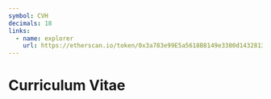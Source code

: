 ```yaml
---
symbol: CVH
decimals: 18
links:
  - name: explorer
    url: https://etherscan.io/token/0x3a783e99E5a5618B8149e3380d14328139D97e31
---
```


# Curriculum Vitae

